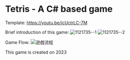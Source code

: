 # Tetris - A C# based game
Template: https://youtu.be/jcUctrLC-7M

Brief introduction of this game:
<img width="auto" height="auto" alt="1121735--1" src="https://github.com/user-attachments/assets/89f59ad1-8f90-4218-aa68-9a2cd949cc05" />
<img width="auto" height="auto" alt="1121735--2" src="https://github.com/user-attachments/assets/30d7aec1-364e-46f8-8c85-b069e1eea9bc" />


Game Flow:
<img width="auto" height="auto" alt="遊戲流程" src="https://github.com/user-attachments/assets/cf17abe3-3a48-490e-ab40-5cf4562ad937" />

This game is created on 2023
